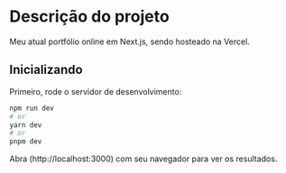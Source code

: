 # Descrição do projeto
Meu atual portfólio online em Next.js, sendo hosteado na Vercel.

## Inicializando

Primeiro, rode o servidor de desenvolvimento:

```bash
npm run dev
# or
yarn dev
# or
pnpm dev
```

Abra (http://localhost:3000) com seu navegador para ver os resultados.

